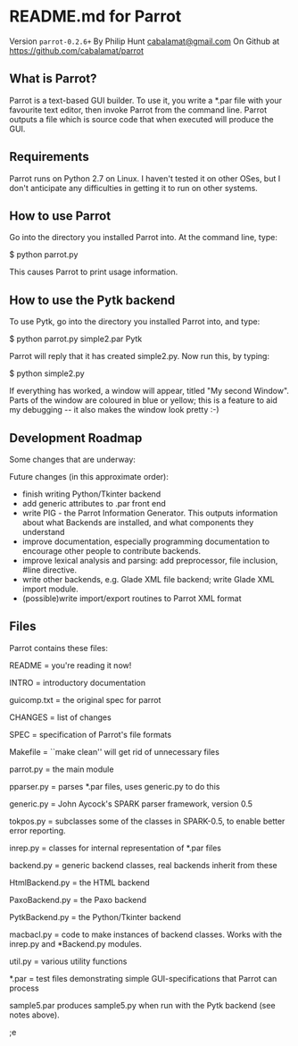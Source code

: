 # README.md for Parrot

Version `parrot-0.2.6+`
By Philip Hunt <cabalamat@gmail.com>
On Github at <https://github.com/cabalamat/parrot>

## What is Parrot?

Parrot is a text-based GUI builder. To use it, you write
a *.par file with your favourite text editor, then invoke
Parrot from the command line. Parrot outputs a file which is
source code that when executed will produce the GUI.

## Requirements

Parrot runs on Python 2.7 on Linux. I haven't tested it on other
OSes, but I don't anticipate any difficulties in getting it to run
on other systems.

## How to use Parrot

Go into the directory you installed Parrot into. At the command
line, type:

   $ python parrot.py

This causes Parrot to print usage information.

## How to use the Pytk backend

To use Pytk, go into the directory you installed Parrot into, and
type:

   $ python parrot.py simple2.par Pytk

Parrot will reply that it has created simple2.py. Now run this,
by typing:

   $ python simple2.py

If everything has worked, a window will appear, titled
"My second Window". Parts of the window are coloured in blue or
yellow; this is a feature to aid my debugging -- it also makes
the window look pretty :-)

## Development Roadmap

Some changes that are underway:

Future changes (in this approximate order):

* finish writing Python/Tkinter backend
* add generic attributes to .par front end
* write PIG - the Parrot Information Generator. This outputs
  information about what Backends are installed, and what
  components they understand
* improve documentation, especially programming documentation to
  encourage other people to contribute backends.
* improve lexical analysis and parsing: add preprocessor, file
  inclusion, #line directive.
* write other backends, e.g. Glade XML file backend; write Glade
  XML import module.
* (possible)write import/export routines to Parrot XML format


Files
-----

Parrot contains these files:

README = you're reading it now!

INTRO = introductory documentation

guicomp.txt = the original spec for parrot

CHANGES = list of changes

SPEC = specification of Parrot's file formats

Makefile = ``make clean'' will get rid of unnecessary files

parrot.py = the main module

pparser.py = parses *.par files, uses generic.py to do this

generic.py = John Aycock's SPARK parser framework, version 0.5

tokpos.py = subclasses some of the classes in SPARK-0.5, to enable
        better error reporting.

inrep.py = classes for internal representation of *.par files

backend.py = generic backend classes, real backends inherit from these

HtmlBackend.py = the HTML backend

PaxoBackend.py = the Paxo backend

PytkBackend.py = the Python/Tkinter backend

macbacl.py = code to make instances of backend classes. Works with
        the inrep.py and *Backend.py modules.

util.py = various utility functions

*.par = test files demonstrating simple GUI-specifications that Parrot
        can process

sample5.par produces sample5.py when run with the Pytk backend
        (see notes above).

;e




